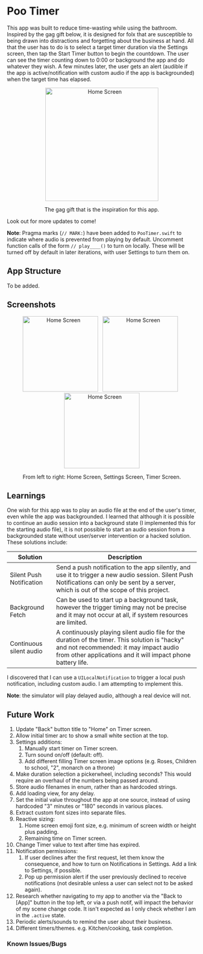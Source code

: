 # Poo Timer

This app was built to reduce time-wasting while using the bathroom. Inspired by the gag gift below, it is designed for folx that are susceptible to being drawn into distractions and forgetting about the business at hand. All that the user has to do is to select a target timer duration via the Settings screen, then tap the Start Timer button to begin the countdown. The user can see the timer counting down to 0:00 or background the app and do whatever they wish. A few minutes later, the user gets an alert (audible if the app is active/notification with custom audio if the app is backgrounded) when the target time has elapsed.

<p align="center">
  <img src="https://i.imgur.com/fOgitO9.jpeg" alt="Home Screen" width="300"/>
</p>
<p align="center">The gag gift that is the inspiration for this app.</p>

Look out for more updates to come!

**Note**: Pragma marks (`// MARK:`) have been added to `PooTimer.swift` to indicate where audio is prevented from playing by default. Uncomment function calls of the form `// play____()` to turn on locally. These will be turned off by default in later iterations, with user Settings to turn them on.

## App Structure
To be added.

## Screenshots
<p align="center">
  <img src="https://i.imgur.com/3brmglz.png" alt="Home Screen" width="200"/>
  &nbsp
  <img src="https://i.imgur.com/auu9eYL.png" alt="Home Screen" width="200"/>
  &nbsp
  <img src="https://i.imgur.com/nzYVmd1.png" alt="Home Screen" width="200"/>
</p>
<p align="center">From left to right: Home Screen, Settings Screen, Timer Screen.</p>

## Learnings
One wish for this app was to play an audio file at the end of the user's timer, even while the app was backgrounded. I learned that although it is possible to continue an audio session into a background state (I implemented this for the starting audio file), it is not possible to start an audio session from a backgrounded state without user/server intervention or a hacked solution. These solutions include:

| Solution | Description |
| -------- | ----------- |
| Silent Push Notification | Send a push notification to the app silently, and use it to trigger a new audio session. Silent Push Notifications can only be sent by a server, which is out of the scope of this project. |
| Background Fetch         | Can be used to start up a background task, however the trigger timing may not be precise and it may not occur at all, if system resources are limited. |
| Continuous silent audio  | A continuously playing silent audio file for the duration of the timer. This solution is "hacky" and not recommended: it may impact audio from other applications and it will impact phone battery life. |

I discovered that I can use a `UILocalNotification` to trigger a local push notification, including custom audio. I am attempting to implement this.

**Note**: the simulator will play delayed audio, although a real device will not.

## Future Work
1. Update "Back" button title to "Home" on Timer screen.
1. Allow initial timer arc to show a small white section at the top.
1. Settings additions:
    1. Manually start timer on Timer screen.
    1. Turn sound on/off (default: off).
    1. Add different filling Timer screen image options (e.g. Roses, Children to school, "2", monarch on a throne)
1. Make duration selection a pickerwheel, including seconds? This would require an overhaul of the numbers being passed around.
1. Store audio filenames in enum, rather than as hardcoded strings.
1. Add loading view, for any delay.
1. Set the initial value throughout the app at one source, instead of using hardcoded "3" minutes or "180" seconds in various places.
1. Extract custom font sizes into separate files.
1. Reactive sizing:
    1. Home screen emoji font size, e.g. minimum of screen width or height plus padding.
    1. Remaining time on Timer screen.
1. Change Timer value to text after time has expired.
1. Notification permissions:
    1. If user declines after the first request, let them know the consequence, and how to turn on Notifications in Settings. Add a link to Settings, if possible.
    1. Pop up permission alert if the user previously declined to receive notifications (not desirable unless a user can select not to be asked again).
1. Research whether navigating to my app to another via the "Back to [App]" button in the top left, or via a push notif, will impact the behavior of my scene change code. It isn't expected as I only check whether I am in the `.active` state.
1. Periodic alerts/sounds to remind the user about their business.
1. Different timers/themes. e.g. Kitchen/cooking, task completion.

### Known Issues/Bugs
